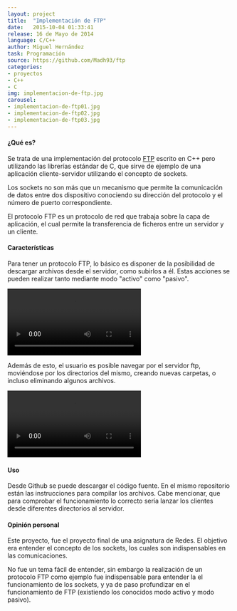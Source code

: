 ```yaml
---
layout: project
title:  "Implementación de FTP"
date:   2015-10-04 01:33:41
release: 16 de Mayo de 2014
language: C/C++
author: Miguel Hernández
task: Programación
source: https://github.com/Madh93/ftp
categories:
- proyectos
- C++
- C
img: implementacion-de-ftp.jpg
carousel:
- implementacion-de-ftp01.jpg
- implementacion-de-ftp02.jpg
- implementacion-de-ftp03.jpg
---
```


#### ¿Qué es?

Se trata de una implementación del protocolo [FTP](https://es.wikipedia.org/wiki/File_Transfer_Protocol) escrito en C++ pero utilizando las librerías estándar de C, que sirve de ejemplo de una aplicación cliente-servidor utilizando el concepto de sockets. 

Los sockets no son más que un mecanismo que permite la comunicación de datos entre dos dispositivo conociendo su dirección del protocolo y el número de puerto correspondiente.

El protocolo FTP es un protocolo de red que trabaja sobre la capa de aplicación, el cual permite la transferencia de ficheros entre un servidor y un cliente.

#### Características

Para tener un protocolo FTP, lo básico es disponer de la posibilidad de descargar archivos desde el servidor, como subirlos a él. Estas acciones se pueden realizar tanto mediante modo "activo" como "pasivo".

<video autoplay="" controls="" loop="" class="video-js vjs-default-skin col-lg-12" data-setup="{}">
  <source src="http://zippy.gfycat.com/FocusedDistantHuman.webm" type="video/webm">
</video>

Además de esto, el usuario es posible navegar por el servidor ftp, moviéndose por los directorios del mismo, creando nuevas carpetas, o incluso eliminando algunos archivos.

<video autoplay="" controls="" loop="" class="video-js vjs-default-skin col-lg-12" data-setup="{}">
  <source src="http://zippy.gfycat.com/WeeklyMadFattaileddunnart.webm" type="video/webm">
</video>
<br>

#### Uso

Desde Github se puede descargar el código fuente. En el mismo repositorio están las instrucciones para compilar los archivos. Cabe mencionar, que para comprobar el funcionamiento lo correcto sería lanzar los clientes desde diferentes directorios al servidor.

#### Opinión personal

Este proyecto, fue el proyecto final de una asignatura de Redes. El objetivo era entender el concepto de los sockets, los cuales son indispensables en las comunicaciones. 

No fue un tema fácil de entender, sin embargo la realización de un protocolo FTP como ejemplo fue indispensable para entender la el funcionamiento de los sockets, y ya de paso profundizar en el funcionamiento de FTP (existiendo los conocidos modo activo y modo pasivo).
